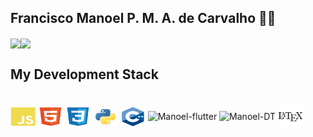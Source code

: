 ## Francisco Manoel P. M. A. de Carvalho 👨‍💻


<!--
**Manoel-Moura/Manoel-Moura** is a ✨ _special_ ✨ repository because its `README.md` (this file) appears on your GitHub profile.

Here are some ideas to get you started:

- 🔭 I’m currently working on ...
- 🌱 I’m currently learning ...
- 👯 I’m looking to collaborate on ...
- 🤔 I’m looking for help with ...
- 💬 Ask me about ...
- 📫 How to reach me: ...
- 😄 Pronouns: ...
- ⚡ Fun fact: ...
-->


<div style="display: flex;">
  
   <a href="https://github.com/Manoel-Moura">
    <img height=180em align="center" src="https://github-readme-stats.vercel.app/api?username=Manoel-Moura&show_icons=true&theme=tokyonight" />
  </a>
  <a href="https://github.com/Gstv2/convoychat">
    <img height=180em align="center" src="https://github-readme-stats.vercel.app/api/top-langs?username=Manoel-Moura&show_icons=true&theme=tokyonight&layout=compact&langs_count=8&card_width=200" />
  </a>
</div>


  ## My Development Stack
<div style="display: inline_block"><br>
  <img align="center" alt="Manoel-Js" height="30" width="40" src="https://raw.githubusercontent.com/devicons/devicon/master/icons/javascript/javascript-plain.svg">
  <img align="center" alt="Manoel-HTML" height="30" width="40" src="https://raw.githubusercontent.com/devicons/devicon/master/icons/html5/html5-original.svg">
  <img align="center" alt="Manoel-CSS" height="30" width="40" src="https://raw.githubusercontent.com/devicons/devicon/master/icons/css3/css3-original.svg">
  <img align="center" alt="Manoel-Python" height="30" width="40" src="https://raw.githubusercontent.com/devicons/devicon/master/icons/python/python-original.svg">
  <img align="center" alt="C++" height="30" width="40" src="https://raw.githubusercontent.com/devicons/devicon/master/icons/cplusplus/cplusplus-original.svg">
  <img align="center" alt="Manoel-flutter" height="30" width="40" src="https://cdn.jsdelivr.net/gh/devicons/devicon/icons/flutter/flutter-original.svg">
  <img align="center" alt="Manoel-DT" height="45" width="40" src="https://cdn.jsdelivr.net/gh/devicons/devicon/icons/dart/dart-plain-wordmark.svg">
  <img align="center" alt="Manoel-Latex" height="40" width="40" src="https://github.com/devicons/devicon/blob/master/icons/latex/latex-original.svg" />


  
</div>




